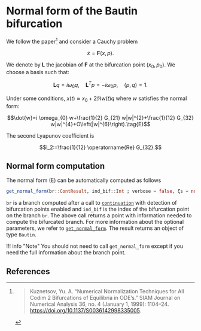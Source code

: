 # Normal form of the Bautin bifurcation

We follow the paper[^Kuznetsov] and consider a Cauchy problem

$$\dot x=\mathbf F(x,p).$$

We denote by $\mathbf L$ the jacobian of $\mathbf F$ at the bifurcation point $(x_0,p_0)$. We choose a basis such that:

$$\mathbf L q=i \omega_{0} q, \quad \mathbf L^{T} p=-i \omega_{0} p, \quad \langle p, q\rangle=1.$$

Under some conditions, $x(t)\approx x_0+2\Re w(t)q$ where $w$ satisfies the normal form:

$$\dot{w}=i \omega_{0} w+\frac{1}{2} G_{21} w|w|^{2}+\frac{1}{12} G_{32} w|w|^{4}+O\left(|w|^{6}\right).\tag{E}$$

The second Lyapunov coefficient is 

$$l_2:=\frac{1}{12} \operatorname{Re} G_{32}.$$ 

## Normal form computation

The normal form (E) can be automatically computed as follows

```julia
get_normal_form(br::ContResult, ind_bif::Int ; verbose = false, ζs = nothing, lens = getlens(br))
```

`br` is a branch computed after a call to [`continuation`](@ref) with detection of bifurcation points enabled and `ind_bif` is the index of the bifurcation point on the branch `br`. The above call returns a point with information needed to compute the bifurcated branch. For more information about the optional parameters, we refer to [`get_normal_form`](@ref). The result returns an object of type `Bautin`.

!!! info "Note"
    You should not need to call `get_normal_form` except if you need the full information about the branch point.

## References


[^Kuznetsov]:> Kuznetsov, Yu. A. “Numerical Normalization Techniques for All Codim 2 Bifurcations of Equilibria in ODE’s.” SIAM Journal on Numerical Analysis 36, no. 4 (January 1, 1999): 1104–24. https://doi.org/10.1137/S0036142998335005.
